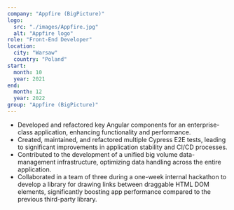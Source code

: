 ```yaml
---
company: "Appfire (BigPicture)"
logo: 
  src: "./images/Appfire.jpg"
  alt: "Appfire logo"
role: "Front-End Developer"
location:
  city: "Warsaw"
  country: "Poland"
start:
  month: 10
  year: 2021
end:
  month: 12
  year: 2022
group: "Appfire (BigPicture)"
---
```

- Developed and refactored key Angular components for an enterprise-class application, enhancing functionality and performance.
- Created, maintained, and refactored multiple Cypress E2E tests, leading to significant improvements in application stability and CI/CD processes.
- Contributed to the development of a unified big volume data-management infrastructure, optimizing data handling across the entire application.
- Collaborated in a team of three during a one-week internal hackathon to develop a library for drawing links between draggable HTML DOM elements, significantly boosting app performance compared to the previous third-party library.